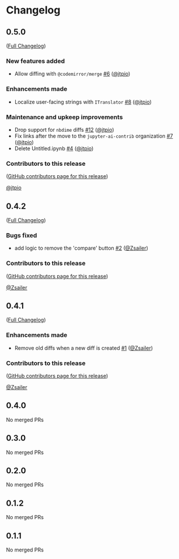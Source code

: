 # Changelog

<!-- <START NEW CHANGELOG ENTRY> -->

## 0.5.0

([Full Changelog](https://github.com/jupyter-ai-contrib/jupyterlab-cell-diff/compare/v0.4.2...787f10383f9ce4eb2b6d781b57ddd808b859b14c))

### New features added

- Allow diffing with `@codemirror/merge` [#6](https://github.com/jupyter-ai-contrib/jupyterlab-cell-diff/pull/6) ([@jtpio](https://github.com/jtpio))

### Enhancements made

- Localize user-facing strings with `ITranslator` [#8](https://github.com/jupyter-ai-contrib/jupyterlab-cell-diff/pull/8) ([@jtpio](https://github.com/jtpio))

### Maintenance and upkeep improvements

- Drop support for `nbdime` diffs [#12](https://github.com/jupyter-ai-contrib/jupyterlab-cell-diff/pull/12) ([@jtpio](https://github.com/jtpio))
- Fix links after the move to the `jupyter-ai-contrib` organization [#7](https://github.com/jupyter-ai-contrib/jupyterlab-cell-diff/pull/7) ([@jtpio](https://github.com/jtpio))
- Delete Untitled.ipynb [#4](https://github.com/jupyter-ai-contrib/jupyterlab-cell-diff/pull/4) ([@jtpio](https://github.com/jtpio))

### Contributors to this release

([GitHub contributors page for this release](https://github.com/jupyter-ai-contrib/jupyterlab-cell-diff/graphs/contributors?from=2025-01-03&to=2025-09-17&type=c))

[@jtpio](https://github.com/search?q=repo%3Ajupyter-ai-contrib%2Fjupyterlab-cell-diff+involves%3Ajtpio+updated%3A2025-01-03..2025-09-17&type=Issues)

<!-- <END NEW CHANGELOG ENTRY> -->

## 0.4.2

([Full Changelog](https://github.com/jupyter-ai-contrib/jupyterlab-cell-diff/compare/v0.4.1...822c684ae378d6c22af60940bf38d0f7c2a89ab4))

### Bugs fixed

- add logic to remove the 'compare' button [#2](https://github.com/jupyter-ai-contrib/jupyterlab-cell-diff/pull/2) ([@Zsailer](https://github.com/Zsailer))

### Contributors to this release

([GitHub contributors page for this release](https://github.com/jupyter-ai-contrib/jupyterlab-cell-diff/graphs/contributors?from=2025-01-03&to=2025-01-03&type=c))

[@Zsailer](https://github.com/search?q=repo%3AZsailer%2Fjupyterlab-cell-diff+involves%3AZsailer+updated%3A2025-01-03..2025-01-03&type=Issues)

## 0.4.1

([Full Changelog](https://github.com/jupyter-ai-contrib/jupyterlab-cell-diff/compare/v0.4.0...8a4b27aaef88370762f7173b94d472be7b230e52))

### Enhancements made

- Remove old diffs when a new diff is created [#1](https://github.com/jupyter-ai-contrib/jupyterlab-cell-diff/pull/1) ([@Zsailer](https://github.com/Zsailer))

### Contributors to this release

([GitHub contributors page for this release](https://github.com/jupyter-ai-contrib/jupyterlab-cell-diff/graphs/contributors?from=2024-12-20&to=2025-01-03&type=c))

[@Zsailer](https://github.com/search?q=repo%3AZsailer%2Fjupyterlab-cell-diff+involves%3AZsailer+updated%3A2024-12-20..2025-01-03&type=Issues)

## 0.4.0

No merged PRs

## 0.3.0

No merged PRs

## 0.2.0

No merged PRs

## 0.1.2

No merged PRs

## 0.1.1

No merged PRs

